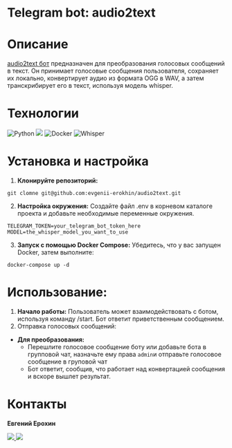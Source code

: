 # Telegram bot: audio2text 
# Описание
[audio2text бот](https://t.me/voice_2_text_interpreter_bot) предназначен для преобразования голосовых сообщений в текст. Он принимает голосовые сообщения пользователя, сохраняет их локально, конвертирует аудио из формата OGG в WAV, а затем транскрибирует его в текст, используя модель whisper.

# Технологии
![Python](https://img.shields.io/badge/python-3670A0?style=for-the-badge&logo=python&logoColor=ffdd54)
<img src="https://img.shields.io/badge/Python_Telegram_Bot-blue?style=for-the-badge&logo=python telegram bot&logoColor=green"/>
![Docker](https://img.shields.io/badge/docker-%230db7ed.svg?style=for-the-badge&logo=docker&logoColor=white)
![Whisper](https://img.shields.io/badge/Whisper-0A0A0A?style=for-the-badge&logo=openai&logoColor=white)

# Установка и настройка
1. **Клонируйте репозиторий:**
```commandline
git clomne git@github.com:evgenii-erokhin/audio2text.git
```
2. **Настройка окружения:** Создайте файл .env в корневом каталоге проекта и добавьте необходимые переменные окружения.
```commandline
TELEGRAM_TOKEN=your_telegram_bot_token_here
MODEL=the_whisper_model_you_want_to_use
```
3. **Запуск с помощью Docker Compose:** Убедитесь, что у вас запущен Docker, затем выполните:
```commandline
docker-compose up -d
```
# Использование:
1. **Начало работы:** Пользователь может взаимодействовать с ботом, используя команду /start. Бот ответит приветственным сообщением.
2. Отправка голосовых сообщений:
- **Для преобразования:**
  - Перешлите голосовое сообщение боту или добавьте бота в групповой чат, назначьте ему права `admin`и отправьте голосовое сообщение в груповой чат
  - Бот ответит, сообщив, что работает над конвертацией сообщения и вскоре вышлет результат.

# Контакты
**Евгений Ерохин**  

<a href="https://t.me/juandart" target="_blank">
<img src=https://img.shields.io/badge/Telegram-2CA5E0?style=for-the-badge&logo=telegram&logoColor=white />
</a>
<a href="mailto:evgeniierokhin@proton.me?">
<img src=https://img.shields.io/badge/ProtonMail-8B89CC?style=for-the-badge&logo=protonmail&logoColor=white />
</a>
